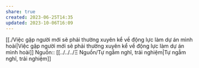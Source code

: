 ```yaml
---
share: true
created: 2023-06-25T14:35
updated: 2023-10-06T16:09
---
```

[[./Việc gặp người mới sẽ phải thường xuyên kể về động lực làm dự án mình hoài|Việc gặp người mới sẽ phải thường xuyên kể về động lực làm dự án mình hoài]] 
Nguồn:: [[../../../Ξ Nguồn/Tự ngẫm nghĩ, trải nghiệm|Tự ngẫm nghĩ, trải nghiệm]]
